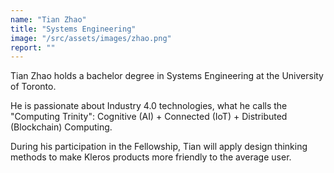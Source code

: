 ```yaml
---
name: "Tian Zhao"
title: "Systems Engineering"
image: "/src/assets/images/zhao.png"
report: ""
---
```


Tian Zhao holds a bachelor degree in Systems Engineering at the University of Toronto.

He is passionate about Industry 4.0 technologies, what he calls the "Computing Trinity": Cognitive (AI) + Connected (IoT) + Distributed (Blockchain) Computing.

During his participation in the Fellowship, Tian will apply design thinking methods to make Kleros products more friendly to the average user.
